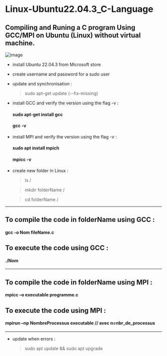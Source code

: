 # Linux-Ubuntu22.04.3_C-Language
## Compiling and Runing a C program Using GCC/MPI  on Ubuntu (Linux) without virtual machine.
![image](https://github.com/hasnae21/Linux-Ubuntu22.04.3-GCC-_C-Language/assets/92023794/7d346994-861a-4761-b31b-f4ca3f9f6762)


- install Ubuntu 22.04.3 from Microsoft store
- create username and password for a sudo user
- update and synchronisation :
  > sudo apt-get update   (--fix-missing)

- install GCC and verify the version using the flag -v :
    #### sudo apt-get install gcc
    #### gcc -v

- install MPI and verify the version using the flag -v :
    #### sudo apt install mpich
    #### mpicc -v

- create new folder in Linux :
  > ls /

  > mkdir folderName /

  > cd folderName /

---------------------------------------------------------------
## To compile the code in folderName using GCC :
  #### gcc -o Nom fileName.c

## To execute the code using GCC :
  #### ./Nom
----------------------------------------------------------------
## To compile the code in folderName using MPI :
  #### mpicc –o executable programme.c

## To execute the code using MPI :
  ####  mpirun –np NombreProcessus executable   // avec n=nbr_de_processus
----------------------------------------------------------------

- update when errors :
  > sudo apt update && sudo apt upgrade
